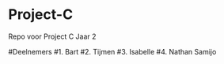 # Project-C
Repo voor Project C Jaar 2

#Deelnemers
#1. Bart 
#2. Tijmen
#3. Isabelle 
#4. Nathan Samijo